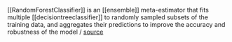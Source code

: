 [[RandomForestClassifier]] is an [[ensemble]] meta-estimator that fits multiple [[decisiontreeclassifier]] to randomly sampled subsets of the training data, and aggregates their predictions to improve the accuracy and robustness of the model / [source](https://github.com/Djacon/skmini/blob/main/skmini/ensemble/_forest.py#L51)
